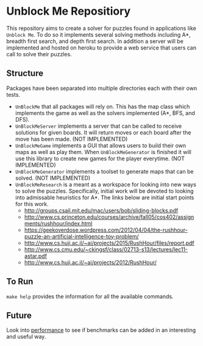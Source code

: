# Unblock Me Repositiory

This repository aims to create a solver for puzzles found in applications like ```Unblock Me```. To do so it implements several solving methods including A\*, breadth first search, and depth first search. In addition a server will be implemented and hosted on heroku to provide a web service that users can call to solve their puzzles. 

## Structure

Packages have been separated into multiple directories each with their own tests.

* ```UnBlockMe``` that all packages will rely on. This has the map class which implements the game as well as the solvers implemented (A\*, BFS, and DFS).
* ```UnBlockMeServer``` implements a server that can be called to receive solutions for given boards. It will return moves or each board after the move has been made. (NOT IMPLEMENTED)
* ```UnBlockMeGame``` implements a GUI that allows users to build their own maps as well as play them. When ```UnBlockMeGenerator``` is finished it will use this library to create new games for the player everytime. (NOT IMPLEMENTED)
* ```UnBlockMeGenerator``` implements a toolset to generate maps that can be solved. (NOT IMPLEMENTED)
* ```UnBlockMeResearch``` is a meant as a workspace for looking into new ways to solve the puzzles. Specifically, initial work will be devoted to looking into admissable heuristics for A\*. The links below are initial start points for this work.
	* http://groups.csail.mit.edu/mac/users/bob/sliding-blocks.pdf
	* http://www.cs.princeton.edu/courses/archive/fall05/cos402/assignments/rushhour/index.html
	* https://geekoverdose.wordpress.com/2012/04/04/the-rushhour-puzzle-an-artificial-intelligence-toy-problem/
	* http://www.cs.huji.ac.il/~ai/projects/2015/RushHour/files/report.pdf
	* http://www.cs.cmu.edu/~ckingsf/class/02713-s13/lectures/lec11-astar.pdf
	* http://www.cs.huji.ac.il/~ai/projects/2012/RushHour/

## To Run

```make help``` provides the information for all the available commands.

## Future

Look into [performance](http://pyperformance.readthedocs.io/index.html) to see if benchmarks can be added in an interesting and useful way.
